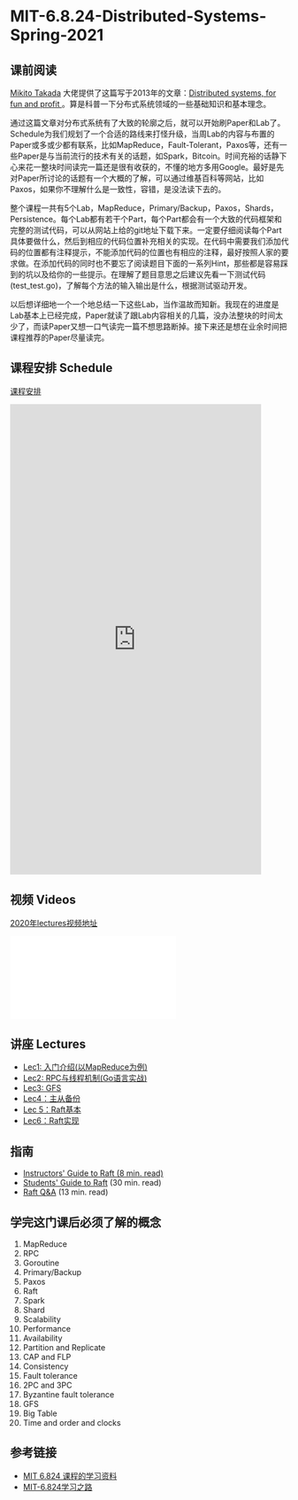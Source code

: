 # MIT-6.8.24-Distributed-Systems-Spring-2021

## 课前阅读

[Mikito Takada](https://github.com/mixu/) 大佬提供了这篇写于2013年的文章：[Distributed systems, for fun and profit ](http://book.mixu.net/distsys/)。算是科普一下分布式系统领域的一些基础知识和基本理念。

通过这篇文章对分布式系统有了大致的轮廓之后，就可以开始刷Paper和Lab了。Schedule为我们规划了一个合适的路线来打怪升级，当周Lab的内容与布置的Paper或多或少都有联系，比如MapReduce，Fault-Tolerant，Paxos等，还有一些Paper是与当前流行的技术有关的话题，如Spark，Bitcoin。时间充裕的话静下心来花一整块时间读完一篇还是很有收获的，不懂的地方多用Google。最好是先对Paper所讨论的话题有一个大概的了解，可以通过维基百科等网站，比如Paxos，如果你不理解什么是一致性，容错，是没法读下去的。

整个课程一共有5个Lab，MapReduce，Primary/Backup，Paxos，Shards，Persistence。每个Lab都有若干个Part，每个Part都会有一个大致的代码框架和完整的测试代码，可以从网站上给的git地址下载下来。一定要仔细阅读每个Part具体要做什么，然后到相应的代码位置补充相关的实现。在代码中需要我们添加代码的位置都有注释提示，不能添加代码的位置也有相应的注释，最好按照人家的要求做。在添加代码的同时也不要忘了阅读题目下面的一系列Hint，那些都是容易踩到的坑以及给你的一些提示。在理解了题目意思之后建议先看一下测试代码(test_test.go)，了解每个方法的输入输出是什么，根据测试驱动开发。

以后想详细地一个一个地总结一下这些Lab，当作温故而知新。我现在的进度是Lab基本上已经完成，Paper就读了跟Lab内容相关的几篇，没办法整块的时间太少了，而读Paper又想一口气读完一篇不想思路断掉。接下来还是想在业余时间把课程推荐的Paper尽量读完。

## 课程安排 Schedule

[课程安排](https://pdos.csail.mit.edu/6.824/schedule.html)

<iframe  
 height=850 
 width=90% 
 src="https://pdos.csail.mit.edu/6.824/schedule.html"  
 frameborder=0  
 allowfullscreen>
 </iframe>

## 视频 Videos

[2020年lectures视频地址](https://www.bilibili.com/video/av87684880)

<iframe src="//player.bilibili.com/player.html?aid=87684880&bvid=BV1R7411t71W&cid=155854088&page=1" scrolling="no" border="0" frameborder="no" framespacing="0" allowfullscreen="true"> </iframe>

## 讲座 Lectures

- [Lec1: 入门介绍(以MapReduce为例)](https://github.com/chaozh/MIT-6.824/issues/2)
- [Lec2: RPC与线程机制(Go语言实战)](https://github.com/chaozh/MIT-6.824/issues/3)
- [Lec3: GFS](https://github.com/chaozh/MIT-6.824/issues/6)
- [Lec4：主从备份](https://github.com/chaozh/MIT-6.824/issues/7)
- [Lec 5：Raft基本](https://github.com/chaozh/MIT-6.824/issues/9)
- [Lec6：Raft实现](https://github.com/chaozh/MIT-6.824/issues/10)

## 指南

- [Instructors' Guide to Raft (8 min. read)](https://thesquareplanet.com/blog/instructors-guide-to-raft/)
- [Students' Guide to Raft](https://thesquareplanet.com/blog/students-guide-to-raft/) (30 min. read)
- [Raft Q&A](https://thesquareplanet.com/blog/raft-qa/) (13 min. read)



## 学完这门课后必须了解的概念

1. MapReduce
2. RPC
3. Goroutine
4. Primary/Backup
5. Paxos
6. Raft
7. Spark
8. Shard
9. Scalability
10. Performance
11. Availability
12. Partition and Replicate
13. CAP and FLP
14. Consistency
15. Fault tolerance
16. 2PC and 3PC
17. Byzantine fault tolerance
18. GFS
19. Big Table
20. Time and order and clocks

## 参考链接

- [MIT 6.824 课程的学习资料](https://github.com/chaozh/MIT-6.824)
- [MIT-6.824学习之路](http://ts25504.github.io/2016/08/16/MIT-6-824%E5%AD%A6%E4%B9%A0%E4%B9%8B%E8%B7%AF/)